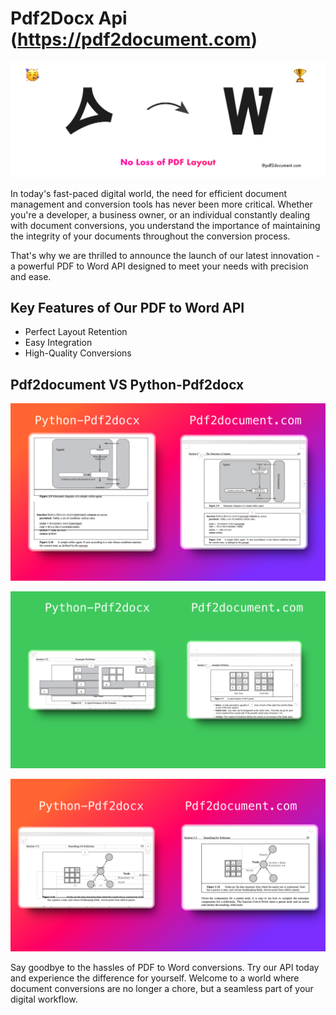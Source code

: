 # Pdf2Docx Api (https://pdf2document.com)

![](banner.png)

[](https://pdf2document.com)

In today's fast-paced digital world, the need for efficient document management and conversion tools has never been more critical. Whether you're a developer, a business owner, or an individual constantly dealing with document conversions, you understand the importance of maintaining the integrity of your documents throughout the conversion process. 

That's why we are thrilled to announce the launch of our latest innovation - a powerful PDF to Word API designed to meet your needs with precision and ease.


## Key Features of Our PDF to Word API
* Perfect Layout Retention
* Easy Integration
* High-Quality Conversions


## Pdf2document VS Python-Pdf2docx
![](f1.png)

![](f1111.png)

![](f111111.png)



Say goodbye to the hassles of PDF to Word conversions. Try our API today and experience the difference for yourself. Welcome to a world where document conversions are no longer a chore, but a seamless part of your digital workflow.


